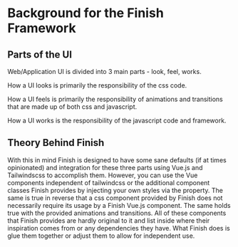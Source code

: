 # Background for the Finish Framework

## Parts of the UI

Web/Application UI is divided into 3 main parts - look, feel, works.

How a UI looks is primarily the responsibility of the css code.

How a UI feels is primarily the responsibility of animations and transitions that are made up of both css and javascript.

How a UI works is the responsibility of the javascript code and framework.

## Theory Behind Finish

With this in mind Finish is designed to have some sane defaults (if at times opinionated) and integration for these three parts using Vue.js and Tailwindscss to accomplish them. However, you can use the Vue components independent of tailwindcss or the additional component classes Finish provides by injecting your own styles via the property. The same is true in reverse that a css component provided by Finish does not necessarily require its usage by a Finish Vue.js component. The same holds true with the provided animations and transitions. All of these components that Finish provides are hardly original to it and list inside where their inspiration comes from or any dependencies they have. What Finish does is glue them together or adjust them to allow for independent use.
